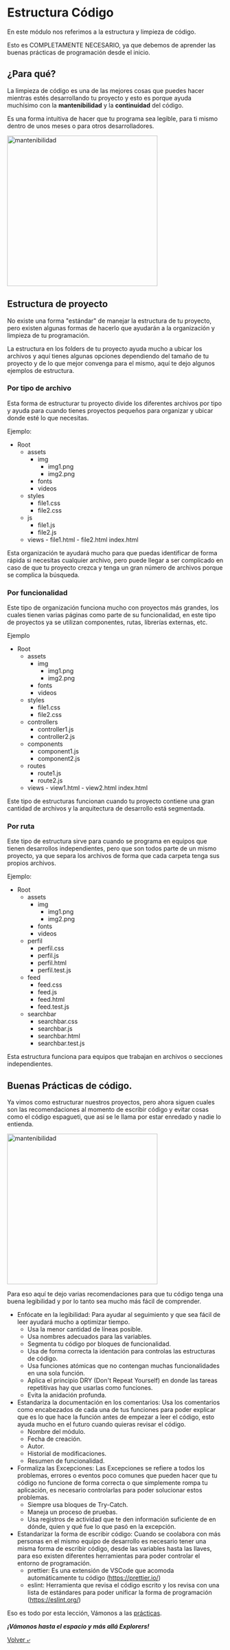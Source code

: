 # Estructura Código

En este módulo nos referimos a la estructura y limpieza de código.

Esto es COMPLETAMENTE NECESARIO, ya que debemos de aprender las buenas prácticas de programación desde el inicio.

## ¿Para qué?

La limpieza de código es una de las mejores cosas que puedes hacer mientras estés desarrollando tu proyecto y esto es porque ayuda muchísimo con la **mantenibilidad** y la **continuidad** del código.

Es una forma intuitiva de hacer que tu programa sea legible, para ti mismo dentro de unos meses o para otros desarrolladores.

<img src="../images/mantenbilidad.jpg" alt="mantenibilidad" height="350">

## Estructura de proyecto

No existe una forma "estándar" de manejar la estructura de tu proyecto, pero existen algunas formas de hacerlo que ayudarán a la organización y limpieza de tu programación.

La estructura en los folders de tu proyecto ayuda mucho a ubicar los archivos y aquí tienes algunas opciones dependiendo del tamaño de tu proyecto y de lo que mejor convenga para el mismo, aquí te dejo algunos ejemplos de estructura.

### Por tipo de archivo

Esta forma de estructurar tu proyecto divide los diferentes archivos por tipo y ayuda para cuando tienes proyectos pequeños para organizar y ubicar donde esté lo que necesitas.

Ejemplo:

- Root
  - assets
    - img
      - img1.png
      - img2.png
    - fonts
    - videos
  - styles
    - file1.css
    - file2.css
  - js
    - file1.js
    - file2.js
  - views - file1.html - file2.html
    index.html

Esta organización te ayudará mucho para que puedas identificar de forma rápida si necesitas cualquier archivo, pero puede llegar a ser complicado en caso de que tu proyecto crezca y tenga un gran número de archivos porque se complica la búsqueda.

### Por funcionalidad

Este tipo de organización funciona mucho con proyectos más grandes, los cuales tienen varias páginas como parte de su funcionalidad, en este tipo de proyectos ya se utilizan componentes, rutas, librerías externas, etc.

Ejemplo

- Root
  - assets
    - img
      - img1.png
      - img2.png
    - fonts
    - videos
  - styles
    - file1.css
    - file2.css
  - controllers
    - controller1.js
    - controller2.js
  - components
    - component1.js
    - component2.js
  - routes
    - route1.js
    - route2.js
  - views - view1.html - view2.html
    index.html

Este tipo de estructuras funcionan cuando tu proyecto contiene una gran cantidad de archivos y la arquitectura de desarrollo está segmentada.

### Por ruta

Este tipo de estructura sirve para cuando se programa en equipos que tienen desarrollos independientes, pero que son todos parte de un mismo proyecto, ya que separa los archivos de forma que cada carpeta tenga sus propios archivos.

Ejemplo:

- Root
  - assets
    - img
      - img1.png
      - img2.png
    - fonts
    - videos
  - perfil
    - perfil.css
    - perfil.js
    - perfil.html
    - perfil.test.js
  - feed
    - feed.css
    - feed.js
    - feed.html
    - feed.test.js
  - searchbar
    - searchbar.css
    - searchbar.js
    - searchbar.html
    - searchbar.test.js

Esta estructura funciona para equipos que trabajan en archivos o secciones independientes.

## Buenas Prácticas de código.

Ya vimos como estructurar nuestros proyectos, pero ahora siguen cuales son las recomendaciones al momento de escribir código y evitar cosas como el código espagueti, que así se le llama por estar enredado y nadie lo entienda.

<img src="../images/espagueti.png" alt="mantenibilidad" height="350">

Para eso aquí te dejo varias recomendaciones para que tu código tenga una buena legibilidad y por lo tanto sea mucho más fácil de comprender.

- Enfócate en la legibilidad: Para ayudar al seguimiento y que sea fácil de leer ayudará mucho a optimizar tiempo.
  - Usa la menor cantidad de líneas posible.
  - Usa nombres adecuados para las variables.
  - Segmenta tu código por bloques de funcionalidad.
  - Usa de forma correcta la identación para controlas las estructuras de código.
  - Usa funciones atómicas que no contengan muchas funcionalidades en una sola función.
  - Aplica el principio DRY (Don't Repeat Yourself) en donde las tareas repetitivas hay que usarlas como funciones.
  - Evita la anidación profunda.
- Estandariza la documentación en los comentarios: Usa los comentarios como encabezados de cada una de tus funciones para poder explicar que es lo que hace la función antes de empezar a leer el código, esto ayuda mucho en el futuro cuando quieras revisar el código.
  - Nombre del módulo.
  - Fecha de creación.
  - Autor.
  - Historial de modificaciones.
  - Resumen de funcionalidad.
- Formaliza las Excepciones: Las Excepciones se refiere a todos los problemas, errores o eventos poco comunes que pueden hacer que tu código no funcione de forma correcta o que simplemente rompa tu aplicación, es necesario controlarlas para poder solucionar estos problemas.
  - Siempre usa bloques de Try-Catch.
  - Maneja un proceso de pruebas.
  - Usa registros de actividad que te den información suficiente de en dónde, quien y qué fue lo que pasó en la excepción.
- Estandarizar la forma de escribir código: Cuando se coolabora con más personas en el mismo equipo de desarrollo es necesario tener una misma forma de escribir código, desde las variables hasta las llaves, para eso existen diferentes herramientas para poder controlar el entorno de programación.
  - prettier: Es una extensión de VSCode que acomoda automáticamente tu código (https://prettier.io/)
  - eslint: Herramienta que revisa el código escrito y los revisa con una lista de estándares para poder unificar la forma de programación (https://eslint.org/)

Eso es todo por esta lección, Vámonos a las [prácticas](../practicas/README.md).

**_¡Vámonos hasta el espacio y más allá Explorers!_**

[Volver &ldca;](/01%20-%20INTRO/README.md "Regresar a página anterior")